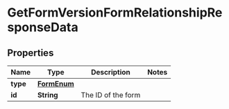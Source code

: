 # GetFormVersionFormRelationshipResponseData

## Properties
Name | Type | Description | Notes
------------ | ------------- | ------------- | -------------
**type** | [**FormEnum**](FormEnum.md) |  | 
**id** | **String** | The ID of the form | 
